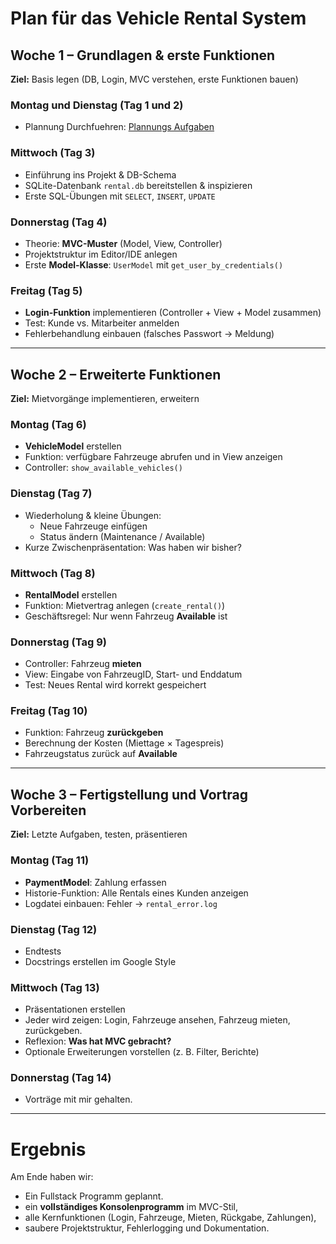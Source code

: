 # Plan für das Vehicle Rental System 

## Woche 1 – Grundlagen & erste Funktionen
**Ziel:** Basis legen (DB, Login, MVC verstehen, erste Funktionen bauen)

### Montag und Dienstag (Tag 1 und 2)
- Plannung Durchfuehren: [Plannungs Aufgaben](./VRS_Plannung.md)


### Mittwoch (Tag 3)
- Einführung ins Projekt & DB-Schema  
- SQLite-Datenbank `rental.db` bereitstellen & inspizieren  
- Erste SQL-Übungen mit `SELECT`, `INSERT`, `UPDATE`  

### Donnerstag (Tag 4)
- Theorie: **MVC-Muster** (Model, View, Controller)  
- Projektstruktur im Editor/IDE anlegen  
- Erste **Model-Klasse**: `UserModel` mit `get_user_by_credentials()`  

### Freitag (Tag 5)
- **Login-Funktion** implementieren (Controller + View + Model zusammen)  
- Test: Kunde vs. Mitarbeiter anmelden  
- Fehlerbehandlung einbauen (falsches Passwort → Meldung)  

---

## Woche 2 – Erweiterte Funktionen
**Ziel:** Mietvorgänge implementieren, erweitern

### Montag (Tag 6)
- **VehicleModel** erstellen  
- Funktion: verfügbare Fahrzeuge abrufen und in View anzeigen  
- Controller: `show_available_vehicles()`  

### Dienstag (Tag 7)
- Wiederholung & kleine Übungen:  
  - Neue Fahrzeuge einfügen  
  - Status ändern (Maintenance / Available)  
- Kurze Zwischenpräsentation: Was haben wir bisher?  

### Mittwoch (Tag 8)
- **RentalModel** erstellen  
- Funktion: Mietvertrag anlegen (`create_rental()`)  
- Geschäftsregel: Nur wenn Fahrzeug **Available** ist  

### Donnerstag (Tag 9)
- Controller: Fahrzeug **mieten**  
- View: Eingabe von FahrzeugID, Start- und Enddatum  
- Test: Neues Rental wird korrekt gespeichert  

### Freitag (Tag 10)
- Funktion: Fahrzeug **zurückgeben**  
- Berechnung der Kosten (Miettage × Tagespreis)  
- Fahrzeugstatus zurück auf **Available**  

---

## Woche 3 – Fertigstellung und Vortrag Vorbereiten
**Ziel:** Letzte Aufgaben, testen, präsentieren

### Montag (Tag 11)
- **PaymentModel**: Zahlung erfassen  
- Historie-Funktion: Alle Rentals eines Kunden anzeigen  
- Logdatei einbauen: Fehler → `rental_error.log`  

### Dienstag (Tag 12)
- Endtests
- Docstrings erstellen im Google Style

### Mittwoch (Tag 13)
- Präsentationen erstellen
- Jeder wird zeigen: Login, Fahrzeuge ansehen, Fahrzeug mieten, zurückgeben.
- Reflexion: **Was hat MVC gebracht?**  
- Optionale Erweiterungen vorstellen (z. B. Filter, Berichte)  

### Donnerstag (Tag 14)
- Vorträge mit mir gehalten.

---

# Ergebnis
Am Ende haben wir:
- Ein Fullstack Programm geplannt.
- ein **vollständiges Konsolenprogramm** im MVC-Stil,  
- alle Kernfunktionen (Login, Fahrzeuge, Mieten, Rückgabe, Zahlungen),  
- saubere Projektstruktur, Fehlerlogging und Dokumentation.
